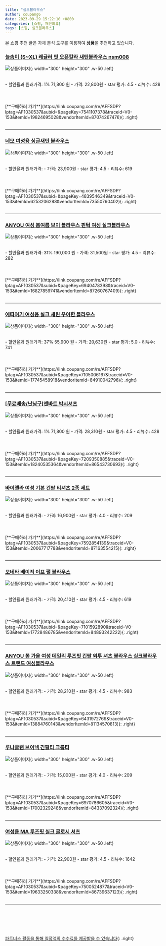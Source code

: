 ```yaml
---
title: "실크블라우스"
author: coupang6
date: 2023-09-29 15:22:10 +0800
categories: [쇼핑, 패션의류]
tags: [쇼핑, 실크블라우스]
---
```


본 쇼핑 추천 글은 자체 분석 도구를 이용하여 [**상품**](https://link.coupang.com/a/bao1ui)을 추천하고 있습니다.

### [늘솜미 (S~XL) 레귤러 핏 오픈칼라 새틴블라우스 nsm008](https://link.coupang.com/re/AFFSDP?lptag=AF1030537&subid=&pageKey=7541107378&traceid=V0-153&itemId=19824695028&vendorItemId=87074267476)

![상품이미지](https://thumbnail8.coupangcdn.com/thumbnails/remote/230x230ex/image/vendor_inventory/ef37/e316894014b3e35e2b250b18d404837e744e489c466be70a1054fdc9eca5.jpg){: width="300" height="300" .w-50 .left}


<br>
- 할인율과 원래가격: 1%  71,800   원
- 가격: 22,800원
- star 평가: 4.5
- 리뷰수: 428
<br>
<br>
<br>
<br>
[**구매하러 가기**](https://link.coupang.com/re/AFFSDP?lptag=AF1030537&subid=&pageKey=7541107378&traceid=V0-153&itemId=19824695028&vendorItemId=87074267476){: .right}
<br>
<br>

---

### [네모 여성용 싱글새틴 블라우스](https://link.coupang.com/re/AFFSDP?lptag=AF1030537&subid=&pageKey=4839546349&traceid=V0-153&itemId=6253206288&vendorItemId=73550760402)

![상품이미지](https://thumbnail10.coupangcdn.com/thumbnails/remote/230x230ex/image/vendor_inventory/2a3f/b7e8e3da2025106fba7d37aced013d359a4e6f9a6914341b17ead2f6b3c2.jpg){: width="300" height="300" .w-50 .left}


<br>
- 할인율과 원래가격: 
- 가격: 23,900원
- star 평가: 4.5
- 리뷰수: 619
<br>
<br>
<br>
<br>
[**구매하러 가기**](https://link.coupang.com/re/AFFSDP?lptag=AF1030537&subid=&pageKey=4839546349&traceid=V0-153&itemId=6253206288&vendorItemId=73550760402){: .right}
<br>
<br>

---

### [ANYOU 여성 봄여름 브이 블라우스 핀턱 여성 실크블라우스](https://link.coupang.com/re/AFFSDP?lptag=AF1030537&subid=&pageKey=6940478398&traceid=V0-153&itemId=16827859741&vendorItemId=87260767409)

![상품이미지](https://thumbnail8.coupangcdn.com/thumbnails/remote/230x230ex/image/vendor_inventory/0f84/b170d1e9b58e78e99c861837a4ddb821c98dc511b7f491e3f93649a9c215.PNG){: width="300" height="300" .w-50 .left}


<br>
- 할인율과 원래가격: 31%  190,000   원
- 가격: 31,500원
- star 평가: 4.5
- 리뷰수: 282
<br>
<br>
<br>
<br>
[**구매하러 가기**](https://link.coupang.com/re/AFFSDP?lptag=AF1030537&subid=&pageKey=6940478398&traceid=V0-153&itemId=16827859741&vendorItemId=87260767409){: .right}
<br>
<br>

---

### [예따여기 여성용 실크 새틴 우아한 블라우스](https://link.coupang.com/re/AFFSDP?lptag=AF1030537&subid=&pageKey=7105006167&traceid=V0-153&itemId=17745458918&vendorItemId=84910042796)

![상품이미지](https://thumbnail7.coupangcdn.com/thumbnails/remote/230x230ex/image/retail/images/2023/02/01/16/4/8b95fbf7-a1cf-4d18-98bd-ab834adc9cfd.png){: width="300" height="300" .w-50 .left}


<br>
- 할인율과 원래가격: 37%  55,900   원
- 가격: 20,630원
- star 평가: 5.0
- 리뷰수: 741
<br>
<br>
<br>
<br>
[**구매하러 가기**](https://link.coupang.com/re/AFFSDP?lptag=AF1030537&subid=&pageKey=7105006167&traceid=V0-153&itemId=17745458918&vendorItemId=84910042796){: .right}
<br>
<br>

---

### [[무료배송/난닝구]앤바트 박시셔츠](https://link.coupang.com/re/AFFSDP?lptag=AF1030537&subid=&pageKey=7209350885&traceid=V0-153&itemId=18240535364&vendorItemId=86543730693)

![상품이미지](https://thumbnail7.coupangcdn.com/thumbnails/remote/230x230ex/image/vendor_inventory/51cf/99aae6bafdbca77cf71ddfa9a8966340b2bf95bcdf31f02a5bd18cb072d0.jpg){: width="300" height="300" .w-50 .left}


<br>
- 할인율과 원래가격: 1%  71,800   원
- 가격: 28,310원
- star 평가: 4.5
- 리뷰수: 428
<br>
<br>
<br>
<br>
[**구매하러 가기**](https://link.coupang.com/re/AFFSDP?lptag=AF1030537&subid=&pageKey=7209350885&traceid=V0-153&itemId=18240535364&vendorItemId=86543730693){: .right}
<br>
<br>

---

### [바이엘라 여성 기본 긴팔 티셔츠 2종 세트](https://link.coupang.com/re/AFFSDP?lptag=AF1030537&subid=&pageKey=7592854139&traceid=V0-153&itemId=20067717788&vendorItemId=87163554215)

![상품이미지](https://thumbnail10.coupangcdn.com/thumbnails/remote/230x230ex/image/vendor_inventory/32f7/001ef78a120313d38886a7e3b75ebf9e9d8c76fdf20aec2a352f2d853969.jpg){: width="300" height="300" .w-50 .left}


<br>
- 할인율과 원래가격: 
- 가격: 16,900원
- star 평가: 4.0
- 리뷰수: 209
<br>
<br>
<br>
<br>
[**구매하러 가기**](https://link.coupang.com/re/AFFSDP?lptag=AF1030537&subid=&pageKey=7592854139&traceid=V0-153&itemId=20067717788&vendorItemId=87163554215){: .right}
<br>
<br>

---

### [모네타 베이직 이프 펄 블라우스](https://link.coupang.com/re/AFFSDP?lptag=AF1030537&subid=&pageKey=7101592890&traceid=V0-153&itemId=17728486785&vendorItemId=84893242222)

![상품이미지](https://thumbnail6.coupangcdn.com/thumbnails/remote/230x230ex/image/rs_quotation_api/ikakvcpx/18379984d70945f3865310b6684dd2db.jpg){: width="300" height="300" .w-50 .left}


<br>
- 할인율과 원래가격: 
- 가격: 20,410원
- star 평가: 4.5
- 리뷰수: 619
<br>
<br>
<br>
<br>
[**구매하러 가기**](https://link.coupang.com/re/AFFSDP?lptag=AF1030537&subid=&pageKey=7101592890&traceid=V0-153&itemId=17728486785&vendorItemId=84893242222){: .right}
<br>
<br>

---

### [ANYOU 봄 가을 여성 데일리 루즈핏 긴팔 외투 셔츠 블라우스 실크블라우스 트랜드 여성블라우스](https://link.coupang.com/re/AFFSDP?lptag=AF1030537&subid=&pageKey=6431972769&traceid=V0-153&itemId=13884760143&vendorItemId=81134570813)

![상품이미지](https://thumbnail8.coupangcdn.com/thumbnails/remote/230x230ex/image/vendor_inventory/6cec/905914360ab0c753b27884cd0ff1db7f841526d8f25682753c2cce6345e9.jpg){: width="300" height="300" .w-50 .left}


<br>
- 할인율과 원래가격: 
- 가격: 28,210원
- star 평가: 4.5
- 리뷰수: 983
<br>
<br>
<br>
<br>
[**구매하러 가기**](https://link.coupang.com/re/AFFSDP?lptag=AF1030537&subid=&pageKey=6431972769&traceid=V0-153&itemId=13884760143&vendorItemId=81134570813){: .right}
<br>
<br>

---

### [루나글램 브이넥 긴팔티 크롭티](https://link.coupang.com/re/AFFSDP?lptag=AF1030537&subid=&pageKey=6970786605&traceid=V0-153&itemId=17002329248&vendorItemId=84337092324)

![상품이미지](https://thumbnail6.coupangcdn.com/thumbnails/remote/230x230ex/image/vendor_inventory/16dc/14582444ae5084f03f5a4d9099b274af5dfc59b505e24d7052139b66b5d5.jpg){: width="300" height="300" .w-50 .left}


<br>
- 할인율과 원래가격: 
- 가격: 15,000원
- star 평가: 4.0
- 리뷰수: 209
<br>
<br>
<br>
<br>
[**구매하러 가기**](https://link.coupang.com/re/AFFSDP?lptag=AF1030537&subid=&pageKey=6970786605&traceid=V0-153&itemId=17002329248&vendorItemId=84337092324){: .right}
<br>
<br>

---

### [여성용 MA 루즈핏 실크 글로시 셔츠](https://link.coupang.com/re/AFFSDP?lptag=AF1030537&subid=&pageKey=7500524877&traceid=V0-153&itemId=19633250338&vendorItemId=86739637123)

![상품이미지](https://thumbnail6.coupangcdn.com/thumbnails/remote/230x230ex/image/rs_quotation_api/vtwwm68r/deb5ed30f5324c4995b7e2717d75ec17.jpg){: width="300" height="300" .w-50 .left}


<br>
- 할인율과 원래가격: 
- 가격: 22,900원
- star 평가: 4.5
- 리뷰수: 1642
<br>
<br>
<br>
<br>
[**구매하러 가기**](https://link.coupang.com/re/AFFSDP?lptag=AF1030537&subid=&pageKey=7500524877&traceid=V0-153&itemId=19633250338&vendorItemId=86739637123){: .right}
<br>
<br>

---
<br><br><br><br><br> [파트너스 활동을 통해 일정액의 수수료를 제공받을 수 있습니다](https://link.coupang.com/a/bao1ui){: .right}